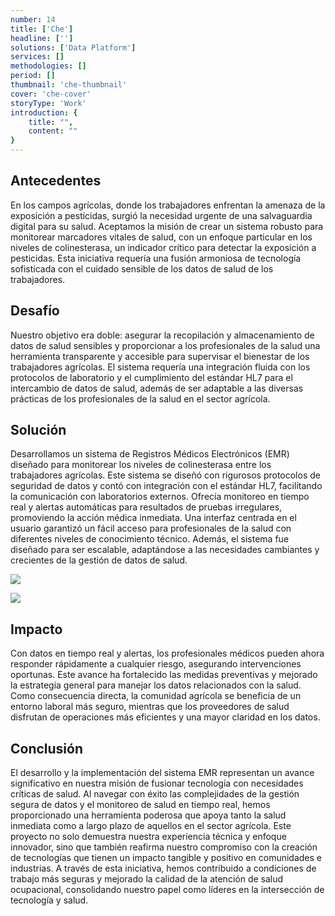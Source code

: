 ```yaml
---
number: 14
title: ['Che']
headline: ['']
solutions: ['Data Platform']
services: []
methodologies: []
period: []
thumbnail: 'che-thumbnail'
cover: 'che-cover'
storyType: 'Work'
introduction: {
    title: "",
    content: ""
}
---
```


## Antecedentes

En los campos agrícolas, donde los trabajadores enfrentan la amenaza de la exposición a pesticidas, surgió la necesidad urgente de una salvaguardia digital para su salud. Aceptamos la misión de crear un sistema robusto para monitorear marcadores vitales de salud, con un enfoque particular en los niveles de colinesterasa, un indicador crítico para detectar la exposición a pesticidas. Esta iniciativa requería una fusión armoniosa de tecnología sofisticada con el cuidado sensible de los datos de salud de los trabajadores.

## Desafío

Nuestro objetivo era doble: asegurar la recopilación y almacenamiento de datos de salud sensibles y proporcionar a los profesionales de la salud una herramienta transparente y accesible para supervisar el bienestar de los trabajadores agrícolas. El sistema requería una integración fluida con los protocolos de laboratorio y el cumplimiento del estándar HL7 para el intercambio de datos de salud, además de ser adaptable a las diversas prácticas de los profesionales de la salud en el sector agrícola.

## Solución

Desarrollamos un sistema de Registros Médicos Electrónicos (EMR) diseñado para monitorear los niveles de colinesterasa entre los trabajadores agrícolas. Este sistema se diseñó con rigurosos protocolos de seguridad de datos y contó con integración con el estándar HL7, facilitando la comunicación con laboratorios externos. Ofrecía monitoreo en tiempo real y alertas automáticas para resultados de pruebas irregulares, promoviendo la acción médica inmediata. Una interfaz centrada en el usuario garantizó un fácil acceso para profesionales de la salud con diferentes niveles de conocimiento técnico. Además, el sistema fue diseñado para ser escalable, adaptándose a las necesidades cambiantes y crecientes de la gestión de datos de salud.

![](/work/che-figure-1.jpg)

![](/work/che-figure-2.jpg)

## Impacto

Con datos en tiempo real y alertas, los profesionales médicos pueden ahora responder rápidamente a cualquier riesgo, asegurando intervenciones oportunas. Este avance ha fortalecido las medidas preventivas y mejorado la estrategia general para manejar los datos relacionados con la salud. Como consecuencia directa, la comunidad agrícola se beneficia de un entorno laboral más seguro, mientras que los proveedores de salud disfrutan de operaciones más eficientes y una mayor claridad en los datos.

## Conclusión

El desarrollo y la implementación del sistema EMR representan un avance significativo en nuestra misión de fusionar tecnología con necesidades críticas de salud. Al navegar con éxito las complejidades de la gestión segura de datos y el monitoreo de salud en tiempo real, hemos proporcionado una herramienta poderosa que apoya tanto la salud inmediata como a largo plazo de aquellos en el sector agrícola. Este proyecto no solo demuestra nuestra experiencia técnica y enfoque innovador, sino que también reafirma nuestro compromiso con la creación de tecnologías que tienen un impacto tangible y positivo en comunidades e industrias. A través de esta iniciativa, hemos contribuido a condiciones de trabajo más seguras y mejorado la calidad de la atención de salud ocupacional, consolidando nuestro papel como líderes en la intersección de tecnología y salud.